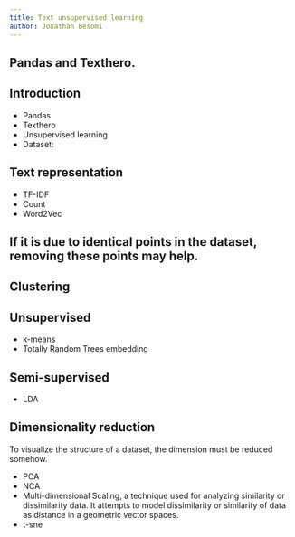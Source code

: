 ```yaml
---
title: Text unsupervised learning
author: Jonathan Besomi
---
```


## Pandas and Texthero.


## Introduction

- Pandas
- Texthero
- Unsupervised learning
- Dataset:

## Text representation

- TF-IDF
- Count
- Word2Vec

##  If it is due to identical points in the dataset, removing these points may help.


## Clustering

## Unsupervised
- k-means
- Totally Random Trees embedding

## Semi-supervised
- LDA

## Dimensionality reduction
To visualize the structure of a dataset, the dimension must be reduced somehow.

- PCA
- NCA
- Multi-dimensional Scaling, a technique used for analyzing similarity or dissimilarity data. It attempts to model dissimilarity or similarity of data as distance in a geometric vector spaces.
- t-sne

## 
